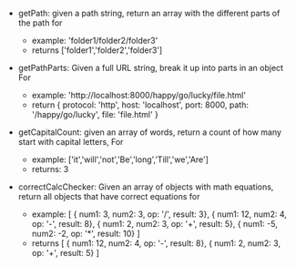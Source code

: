 - getPath: given a path string, return an array with the different parts of the path for 
	- example: 'folder1/folder2/folder3' 
	- returns ['folder1','folder2','folder3']

- getPathParts: Given a full URL string, break it up into parts in an object For 	
	- example: 'http://localhost:8000/happy/go/lucky/file.html' 
	- return { protocol: 'http', host: 'localhost', port: 8000, path: '/happy/go/lucky', file: 'file.html' }

- getCapitalCount: given an array of words, return a count of how many start with capital letters, For 
	- example: ['it','will','not','Be','long','Till','we','Are'] 
	- returns: 3

- correctCalcChecker: Given an array of objects with math equations, return all objects that have correct equations for 
	- example: [ 
		{ num1: 3, num2: 3, op: '/', result: 3}, 
		{ num1: 12, num2: 4, op: '-', result: 8}, 
		{ num1: 2, num2: 3, op: '+', result: 5}, 
		{ num1: -5, num2: -2, op: '*', result: 10} 
	] 
	- returns [ 
		{ num1: 12, num2: 4, op: '-', result: 8}, 
		{ num1: 2, num2: 3, op: '+', result: 5} 
	]
